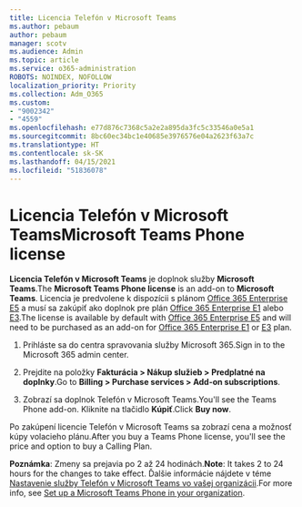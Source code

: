 ```yaml
---
title: Licencia Telefón v Microsoft Teams
ms.author: pebaum
author: pebaum
manager: scotv
ms.audience: Admin
ms.topic: article
ms.service: o365-administration
ROBOTS: NOINDEX, NOFOLLOW
localization_priority: Priority
ms.collection: Adm_O365
ms.custom:
- "9002342"
- "4559"
ms.openlocfilehash: e77d876c7368c5a2e2a895da3fc5c33546a0e5a1
ms.sourcegitcommit: 8bc60ec34bc1e40685e3976576e04a2623f63a7c
ms.translationtype: HT
ms.contentlocale: sk-SK
ms.lasthandoff: 04/15/2021
ms.locfileid: "51836078"
---
```

# <a name="microsoft-teams-phone-license"></a><span data-ttu-id="aaf19-102">Licencia Telefón v Microsoft Teams</span><span class="sxs-lookup"><span data-stu-id="aaf19-102">Microsoft Teams Phone license</span></span>

<span data-ttu-id="aaf19-103">**Licencia Telefón v Microsoft Teams** je doplnok služby **Microsoft Teams**.</span><span class="sxs-lookup"><span data-stu-id="aaf19-103">The **Microsoft Teams Phone license** is an add-on to **Microsoft Teams**.</span></span> <span data-ttu-id="aaf19-104">Licencia je predvolene k dispozícii s plánom [Office 365 Enterprise E5](https://www.microsoft.com/microsoft-365/business/office-365-enterprise-e5-business-software?rtc=1&activetab=pivot%3aoverviewtab) a musí sa zakúpiť ako doplnok pre plán [Office 365 Enterprise E1](https://products.office.com/business/office-365-enterprise-e1-business-software) alebo [E3](https://products.office.com/business/office-365-enterprise-e3-business-software).</span><span class="sxs-lookup"><span data-stu-id="aaf19-104">The license is available by default with [Office 365 Enterprise E5](https://www.microsoft.com/microsoft-365/business/office-365-enterprise-e5-business-software?rtc=1&activetab=pivot%3aoverviewtab) and will need to be purchased as an add-on for [Office 365 Enterprise E1](https://products.office.com/business/office-365-enterprise-e1-business-software) or [E3](https://products.office.com/business/office-365-enterprise-e3-business-software) plan.</span></span>

1. <span data-ttu-id="aaf19-105">Prihláste sa do centra spravovania služby Microsoft 365.</span><span class="sxs-lookup"><span data-stu-id="aaf19-105">Sign in to the Microsoft 365 admin center.</span></span>

2. <span data-ttu-id="aaf19-106">Prejdite na položky **Fakturácia > Nákup služieb > Predplatné na doplnky**.</span><span class="sxs-lookup"><span data-stu-id="aaf19-106">Go to **Billing > Purchase services > Add-on subscriptions**.</span></span> 

3. <span data-ttu-id="aaf19-107">Zobrazí sa doplnok Telefón v Microsoft Teams.</span><span class="sxs-lookup"><span data-stu-id="aaf19-107">You'll see the Teams Phone add-on.</span></span> <span data-ttu-id="aaf19-108">Kliknite na tlačidlo **Kúpiť**.</span><span class="sxs-lookup"><span data-stu-id="aaf19-108">Click **Buy now**.</span></span>

<span data-ttu-id="aaf19-109">Po zakúpení licencie Telefón v Microsoft Teams sa zobrazí cena a možnosť kúpy volacieho plánu.</span><span class="sxs-lookup"><span data-stu-id="aaf19-109">After you buy a Teams Phone license, you'll see the price and option to buy a Calling Plan.</span></span>

<span data-ttu-id="aaf19-110">**Poznámka**: Zmeny sa prejavia po 2 až 24 hodinách.</span><span class="sxs-lookup"><span data-stu-id="aaf19-110">**Note**: It takes 2 to 24 hours for the changes to take effect.</span></span> <span data-ttu-id="aaf19-111">Ďalšie informácie nájdete v téme [Nastavenie služby Telefón v Microsoft Teams vo vašej organizácii](https://docs.microsoft.com/MicrosoftTeams/setting-up-your-phone-system).</span><span class="sxs-lookup"><span data-stu-id="aaf19-111">For more info, see [Set up a Microsoft Teams Phone in your organization](https://docs.microsoft.com/MicrosoftTeams/setting-up-your-phone-system).</span></span> 

